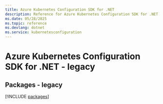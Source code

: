 ```yaml
---
title: Azure Kubernetes Configuration SDK for .NET
description: Reference for Azure Kubernetes Configuration SDK for .NET
ms.date: 05/28/2025
ms.topic: reference
ms.devlang: dotnet
ms.service: kubernetesconfiguration
---
```

# Azure Kubernetes Configuration SDK for .NET - legacy
## Packages - legacy
[!INCLUDE [packages](kubernetes-configuration-index.md)]